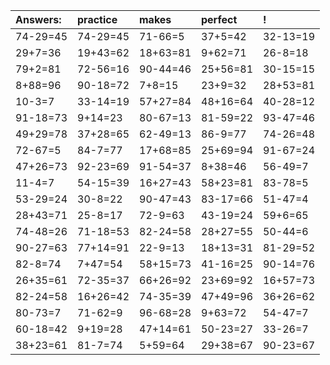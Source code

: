 | Answers: | practice | makes | perfect | ! |
| :--- | :--- | :--- | :--- | :--- |
| 74-29=45 | 74-29=45 | 71-66=5 | 37+5=42 | 32-13=19 | 
| 29+7=36 | 19+43=62 | 18+63=81 | 9+62=71 | 26-8=18 | 
| 79+2=81 | 72-56=16 | 90-44=46 | 25+56=81 | 30-15=15 | 
| 8+88=96 | 90-18=72 | 7+8=15 | 23+9=32 | 28+53=81 | 
| 10-3=7 | 33-14=19 | 57+27=84 | 48+16=64 | 40-28=12 | 
| 91-18=73 | 9+14=23 | 80-67=13 | 81-59=22 | 93-47=46 | 
| 49+29=78 | 37+28=65 | 62-49=13 | 86-9=77 | 74-26=48 | 
| 72-67=5 | 84-7=77 | 17+68=85 | 25+69=94 | 91-67=24 | 
| 47+26=73 | 92-23=69 | 91-54=37 | 8+38=46 | 56-49=7 | 
| 11-4=7 | 54-15=39 | 16+27=43 | 58+23=81 | 83-78=5 | 
| 53-29=24 | 30-8=22 | 90-47=43 | 83-17=66 | 51-47=4 | 
| 28+43=71 | 25-8=17 | 72-9=63 | 43-19=24 | 59+6=65 | 
| 74-48=26 | 71-18=53 | 82-24=58 | 28+27=55 | 50-44=6 | 
| 90-27=63 | 77+14=91 | 22-9=13 | 18+13=31 | 81-29=52 | 
| 82-8=74 | 7+47=54 | 58+15=73 | 41-16=25 | 90-14=76 | 
| 26+35=61 | 72-35=37 | 66+26=92 | 23+69=92 | 16+57=73 | 
| 82-24=58 | 16+26=42 | 74-35=39 | 47+49=96 | 36+26=62 | 
| 80-73=7 | 71-62=9 | 96-68=28 | 9+63=72 | 54-47=7 | 
| 60-18=42 | 9+19=28 | 47+14=61 | 50-23=27 | 33-26=7 | 
| 38+23=61 | 81-7=74 | 5+59=64 | 29+38=67 | 90-23=67 | 
